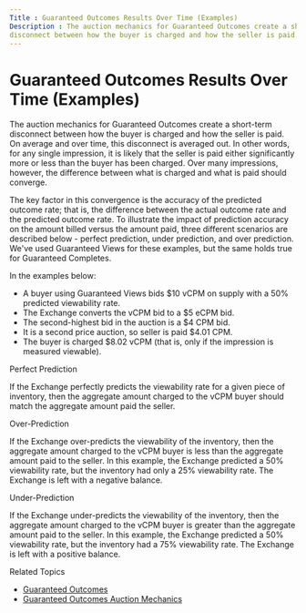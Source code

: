 ```yaml
---
Title : Guaranteed Outcomes Results Over Time (Examples)
Description : The auction mechanics for Guaranteed Outcomes create a short-term
disconnect between how the buyer is charged and how the seller is paid.
---
```



# Guaranteed Outcomes Results Over Time (Examples)



The auction mechanics for Guaranteed Outcomes create a short-term
disconnect between how the buyer is charged and how the seller is paid.
On average and over time, this disconnect is averaged out. In other
words, for any single impression, it is likely that the seller is paid
either significantly more or less than the buyer has been charged. Over
many impressions, however, the difference between what is charged and
what is paid should converge.

The key factor in this convergence is the accuracy of the predicted
outcome rate; that is, the difference between the actual outcome rate
and the predicted outcome rate. To illustrate the impact of prediction
accuracy on the amount billed versus the amount paid, three different
scenarios are described below - perfect prediction, under prediction,
and over prediction. We've used Guaranteed Views for these examples, but
the same holds true for Guaranteed Completes.

In the examples below:

- A buyer using Guaranteed Views bids $10 vCPM on supply with a 50%
  predicted viewability rate.
- The Exchange converts the vCPM bid to a $5 eCPM bid.
- The second-highest bid in the auction is a $4 CPM bid.
- It is a second price auction, so seller is paid $4.01 CPM.
- The buyer is charged $8.02 vCPM (that is, only if the impression is
  measured viewable).

Perfect Prediction

If the Exchange perfectly predicts the viewability rate for a given
piece of inventory, then the aggregate amount charged to the vCPM buyer
should match the aggregate amount paid the seller.

Over-Prediction

If the Exchange over-predicts the viewability of the inventory, then the
aggregate amount charged to the vCPM buyer is less than the aggregate
amount paid to the seller. In this example, the Exchange predicted a 50%
viewability rate, but the inventory had only a 25% viewability rate. The
Exchange is left with a negative balance.

Under-Prediction

If the Exchange under-predicts the viewability of the inventory, then
the aggregate amount charged to the vCPM buyer is greater than the
aggregate amount paid to the seller. In this example, the Exchange
predicted a 50% viewability rate, but the inventory had a 75%
viewability rate. The Exchange is left with a positive balance.

Related Topics

- <a href="guaranteed-outcomes.md" class="xref">Guaranteed Outcomes</a>
- <a href="guaranteed-outcomes-auction-mechanics.md"
  class="xref">Guaranteed Outcomes Auction Mechanics</a>




